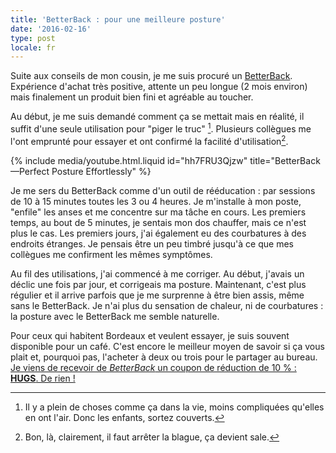```yaml
---
title: 'BetterBack : pour une meilleure posture'
date: '2016-02-16'
type: post
locale: fr
---
```


Suite aux conseils de mon cousin, je me suis procuré un [<span lang="en">BetterBack</span>](http://getbetterback.com/). Expérience d'achat très positive, attente un peu longue (2 mois environ) mais finalement un produit bien fini et agréable au toucher.

<!-- more -->

Au début, je me suis demandé comment ça se mettait mais en réalité, il suffit d'une seule utilisation pour "piger le truc" [^nda]. Plusieurs collègues me l'ont emprunté pour essayer et ont confirmé la facilité d'utilisation[^nda2].

[^nda]: Il y a plein de choses comme ça dans la vie, moins compliquées qu'elles en ont l'air. Donc les enfants, sortez couverts.

[^nda2]: Bon, là, clairement, il faut arrêter la blague, ça devient sale.

{% include media/youtube.html.liquid id="hh7FRU3Qjzw" title="BetterBack—Perfect Posture Effortlessly" %}

Je me sers du <span lang="en">BetterBack</span> comme d'un outil de rééducation : par sessions de 10 à 15 minutes toutes les 3 ou 4 heures. Je m'installe à mon poste, "enfile" les anses et me concentre sur ma tâche en cours. Les premiers temps, au bout de 5 minutes, je sentais mon dos chauffer, mais ce n'est plus le cas. Les premiers jours, j'ai également eu des courbatures à des endroits étranges. Je pensais être un peu timbré jusqu'à ce que mes collègues me confirment les mêmes symptômes.

Au fil des utilisations, j'ai commencé à me corriger. Au début, j'avais un déclic une fois par jour, et corrigeais ma posture. Maintenant, c'est plus régulier et il arrive parfois que je me surprenne à être bien assis, même sans le <span lang="en">BetterBack</span>. Je n'ai plus du sensation de chaleur, ni de courbatures : la posture avec le <span lang="en">BetterBack</span> me semble naturelle.

Pour ceux qui habitent Bordeaux et veulent essayer, je suis souvent disponible pour un café. C'est encore le meilleur moyen de savoir si ça vous plait et, pourquoi pas, l'acheter à deux ou trois pour le partager au bureau. <ins datetime="2016-02-18" title="Ajout au 18 février 2016">Je viens de recevoir de _BetterBack_ un coupon de réduction de 10 % : **HUGS**. De rien !</ins>
